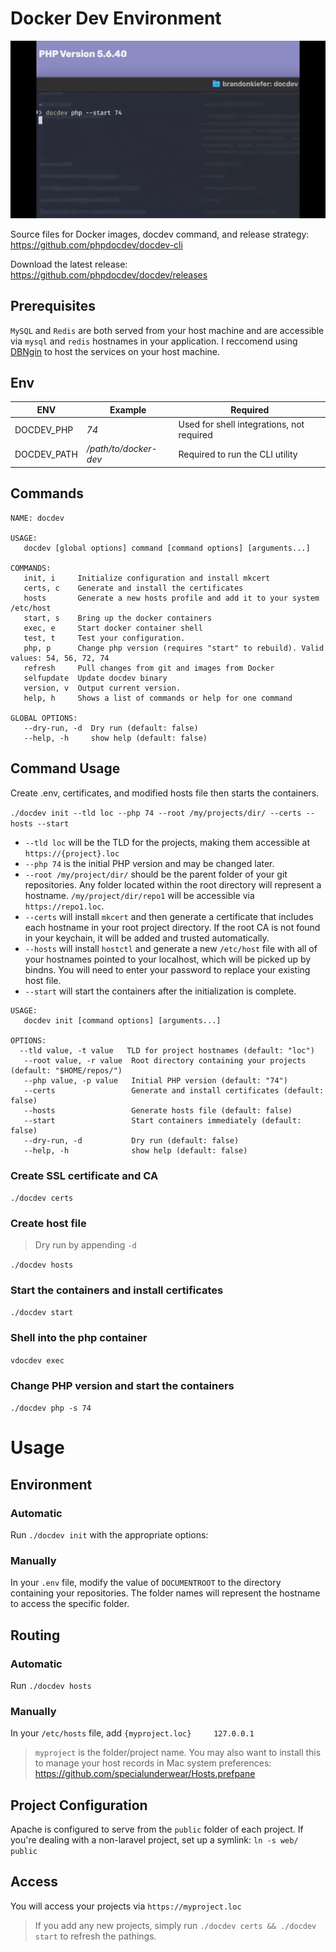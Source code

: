 # Docker Dev Environment


![](assets/20220329_083730_docdev.gif)

Source files for Docker images, docdev command, and release strategy: https://github.com/phpdocdev/docdev-cli

Download the latest release: https://github.com/phpdocdev/docdev/releases

## Prerequisites

`MySQL` and `Redis` are both served from your host machine and are accessible via `mysql` and `redis` hostnames in your application. I reccomend using [DBNgin](https://dbngin.com) to host the services on your host machine.

## Env


| ENV         | Example               | Required                                  |
| ------------- | ----------------------- | ------------------------------------------- |
| DOCDEV_PHP  | *74*                  | Used for shell integrations, not required |
| DOCDEV_PATH | */path/to/docker-dev* | Required to run the CLI utility           |

## Commands

```
NAME: docdev

USAGE:
   docdev [global options] command [command options] [arguments...]

COMMANDS:
   init, i     Initialize configuration and install mkcert
   certs, c    Generate and install the certificates
   hosts       Generate a new hosts profile and add it to your system /etc/host
   start, s    Bring up the docker containers
   exec, e     Start docker container shell
   test, t     Test your configuration.
   php, p      Change php version (requires "start" to rebuild). Valid values: 54, 56, 72, 74
   refresh     Pull changes from git and images from Docker
   selfupdate  Update docdev binary
   version, v  Output current version.
   help, h     Shows a list of commands or help for one command

GLOBAL OPTIONS:
   --dry-run, -d  Dry run (default: false)
   --help, -h     show help (default: false)
```

## Command Usage

Create .env, certificates, and modified hosts file then starts the containers.

`./docdev init --tld loc --php 74 --root /my/projects/dir/ --certs --hosts --start`

* `--tld loc` will be the TLD for the projects, making them accessible at `https://{project}.loc`
* `--php 74` is the initial PHP version and may be changed later.
* `--root /my/project/dir/` should be the parent folder of your git repositories. Any folder located within the root directory will represent a hostname. `/my/project/dir/repo1` will be accessible via `https://repo1.loc`.
* `--certs` will install `mkcert` and then generate a certificate that includes each hostname in your root project directory. If the root CA is not found in your keychain, it will be added and trusted automatically.
* `--hosts` will install `hostctl` and generate a new `/etc/host` file with all of your hostnames pointed to your localhost, which will be picked up by bindns. You will need to enter your password to replace your existing host file.
* `--start` will start the containers after the initialization is complete.

```shell
USAGE:
   docdev init [command options] [arguments...]

OPTIONS:
  --tld value, -t value   TLD for project hostnames (default: "loc")
   --root value, -r value  Root directory containing your projects (default: "$HOME/repos/")
   --php value, -p value   Initial PHP version (default: "74")
   --certs                 Generate and install certificates (default: false)
   --hosts                 Generate hosts file (default: false)
   --start                 Start containers immediately (default: false)
   --dry-run, -d           Dry run (default: false)
   --help, -h              show help (default: false)
```

### Create SSL certificate and CA

`./docdev certs`

### Create host file

> Dry run by appending `-d`

`./docdev hosts`

### Start the containers and install certificates

`./docdev start`

### Shell into the php container

`vdocdev exec`

### Change PHP version and start the containers

`./docdev php -s 74`

# Usage

## Environment

### Automatic

Run `./docdev init` with the appropriate options:

### Manually

In your `.env` file, modify the value of `DOCUMENTROOT` to the directory containing your repositories. The folder names will represent the hostname to access the specific folder.

## Routing

### Automatic

Run `./docdev hosts`

### Manually

In your `/etc/hosts` file, add `{myproject.loc}     127.0.0.1`

> `myproject` is the folder/project name.
> You may also want to install this to manage your host records in Mac system preferences: https://github.com/specialunderwear/Hosts.prefpane

## Project Configuration

Apache is configured to serve from the `public` folder of each project. If you're dealing with a non-laravel project, set up a symlink: `ln -s web/ public`

## Access

You will access your projects via `https://myproject.loc`

> If you add any new projects, simply run `./docdev certs && ./docdev start` to refresh the pathings.
